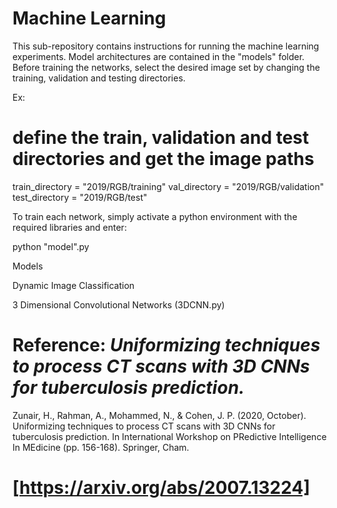 # Machine Learning
This sub-repository contains instructions for running the machine learning experiments. Model architectures are contained in the "models" folder. Before training the networks, select the desired image set by changing the 
training, validation and testing directories. 

Ex: 

# define the train, validation and test directories and get the image paths
train_directory = "2019/RGB/training"
val_directory = "2019/RGB/validation"
test_directory = "2019/RGB/test"

To train each network, simply activate a python environment with the required libraries and enter:

python "model".py

Models 

Dynamic Image Classification 

3 Dimensional Convolutional Networks (3DCNN.py) 

# Reference: *Uniformizing techniques to process CT scans with 3D CNNs for tuberculosis prediction.*
Zunair, H., Rahman, A., Mohammed, N., & Cohen, J. P. (2020, October). Uniformizing techniques to process CT scans with 3D CNNs for tuberculosis prediction.
In International Workshop on PRedictive Intelligence In MEdicine (pp. 156-168). Springer, Cham.

# [https://arxiv.org/abs/2007.13224]
